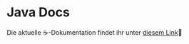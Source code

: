 # Java Docs
Die aktuelle ☕-Dokumentation findet ihr unter [diesem Link](https://jappuccini.github.io/java-docs/)🚀
